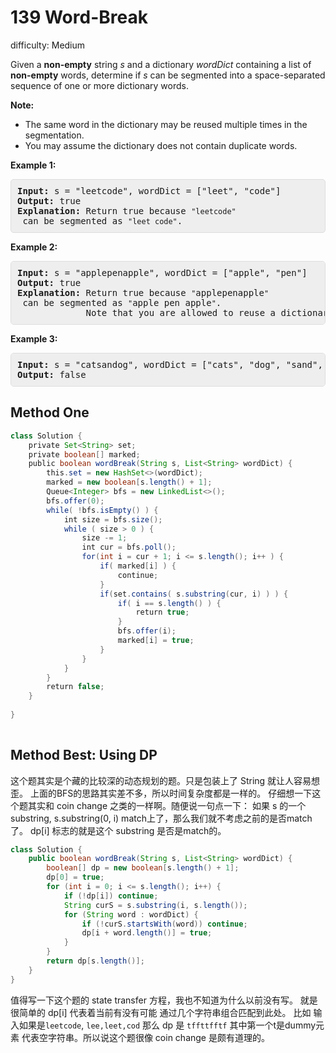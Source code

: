 # 139 Word-Break

difficulty: Medium

<style>
        section pre{
          background-color: #eee;
          border: 1px solid #ddd;
          padding:10px;
          border-radius: 5px;
        }
      </style>
<section>
<div><p>Given a <strong>non-empty</strong> string <em>s</em> and a dictionary <em>wordDict</em> containing a list of <strong>non-empty</strong> words, determine if <em>s</em> can be segmented into a space-separated sequence of one or more dictionary words.</p>
<p><strong>Note:</strong></p>
<ul>
	<li>The same word in the dictionary may be reused multiple times in the segmentation.</li>
	<li>You may assume the dictionary does not contain duplicate words.</li>
</ul>
<p><strong>Example 1:</strong></p>
<pre><strong>Input:</strong> s = "leetcode", wordDict = ["leet", "code"]
<strong>Output:</strong> true
<strong>Explanation:</strong> Return true because <code>"leetcode"</code> can be segmented as <code>"leet code"</code>.
</pre>
<p><strong>Example 2:</strong></p>
<pre><strong>Input:</strong> s = "applepenapple", wordDict = ["apple", "pen"]
<strong>Output:</strong> true
<strong>Explanation:</strong> Return true because <code>"</code>applepenapple<code>"</code> can be segmented as <code>"</code>apple pen apple<code>"</code>.
&nbsp;            Note that you are allowed to reuse a dictionary word.
</pre>
<p><strong>Example 3:</strong></p>
<pre><strong>Input:</strong> s = "catsandog", wordDict = ["cats", "dog", "sand", "and", "cat"]
<strong>Output:</strong> false
</pre>
</div></section>
 
 ## Method One 
 
``` Java
class Solution {
    private Set<String> set;
    private boolean[] marked;
    public boolean wordBreak(String s, List<String> wordDict) {
        this.set = new HashSet<>(wordDict);
        marked = new boolean[s.length() + 1];
        Queue<Integer> bfs = new LinkedList<>();
        bfs.offer(0);
        while( !bfs.isEmpty() ) {
            int size = bfs.size();
            while ( size > 0 ) {
                size -= 1;
                int cur = bfs.poll();
                for(int i = cur + 1; i <= s.length(); i++ ) {
                    if( marked[i] ) {
                        continue;
                    }
                    if(set.contains( s.substring(cur, i) ) ) {
                        if( i == s.length() ) {
                            return true;
                        }
                        bfs.offer(i);
                        marked[i] = true;
                    }
                }
            }
        }
        return false;
    }
    
}
​
```


## Method Best: Using DP

这个题其实是个藏的比较深的动态规划的题。只是包装上了 String 就让人容易想歪。
上面的BFS的思路其实差不多，所以时间复杂度都是一样的。
仔细想一下这个题其实和 coin change 之类的一样啊。随便说一句点一下：
如果 s 的一个substring, s.substring(0, i) match上了，那么我们就不考虑之前的是否match了。
dp[i] 标志的就是这个 substring 是否是match的。


```java
class Solution {
    public boolean wordBreak(String s, List<String> wordDict) {
        boolean[] dp = new boolean[s.length() + 1];
        dp[0] = true;
        for (int i = 0; i <= s.length(); i++) {
            if (!dp[i]) continue;
            String curS = s.substring(i, s.length());
            for (String word : wordDict) {
                if (!curS.startsWith(word)) continue;
                dp[i + word.length()] = true;
            }
        }
        return dp[s.length()];
    }
}
```


值得写一下这个题的 state transfer 方程，我也不知道为什么以前没有写。
就是很简单的 dp[i] 代表着当前有没有可能 通过几个字符串组合匹配到此处。
比如 输入如果是`leetcode`, `lee,leet,cod`
那么 dp 是 `tffttfftf` 其中第一个t是dummy元素 代表空字符串。所以说这个题很像 coin change 是颇有道理的。